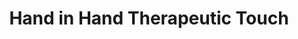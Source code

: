 ---
title: "Hand in Hand Therapeutic Touch"
url: /denver/hand-in-hand-therapeutic-touch/
shop: beauty
---